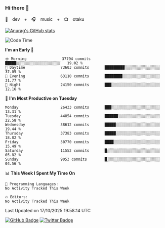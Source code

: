 ### Hi there 👋

🚀　dev　+　🎧　music　+　📺　otaku


[![Anurag's GitHub stats](https://github-readme-stats.vercel.app/api?username=koheitasaka&count_private=true&show_icons=true&theme=monokai)](https://github.com/koheitasaka/github-readme-stats)

<!--START_SECTION:waka-->
![Code Time](http://img.shields.io/badge/Code%20Time-1%2C161%20hrs%2023%20mins-blue)

**I'm an Early 🐤** 

```text
🌞 Morning                37794 commits       █████░░░░░░░░░░░░░░░░░░░░   19.02 % 
🌆 Daytime                73603 commits       █████████░░░░░░░░░░░░░░░░   37.05 % 
🌃 Evening                63110 commits       ████████░░░░░░░░░░░░░░░░░   31.77 % 
🌙 Night                  24150 commits       ███░░░░░░░░░░░░░░░░░░░░░░   12.16 % 
```
📅 **I'm Most Productive on Tuesday** 

```text
Monday                   26433 commits       ███░░░░░░░░░░░░░░░░░░░░░░   13.31 % 
Tuesday                  44854 commits       ██████░░░░░░░░░░░░░░░░░░░   22.58 % 
Wednesday                38612 commits       █████░░░░░░░░░░░░░░░░░░░░   19.44 % 
Thursday                 37383 commits       █████░░░░░░░░░░░░░░░░░░░░   18.82 % 
Friday                   30770 commits       ████░░░░░░░░░░░░░░░░░░░░░   15.49 % 
Saturday                 11552 commits       █░░░░░░░░░░░░░░░░░░░░░░░░   05.82 % 
Sunday                   9053 commits        █░░░░░░░░░░░░░░░░░░░░░░░░   04.56 % 
```


📊 **This Week I Spent My Time On** 

```text
💬 Programming Languages: 
No Activity Tracked This Week

🔥 Editors: 
No Activity Tracked This Week
```


 Last Updated on 17/10/2025 19:58:14 UTC
<!--END_SECTION:waka-->

[![GitHub Badge](https://img.shields.io/badge/GitHub-100000?style=for-the-badge&logo=github&logoColor=white)](https://github.com/koheitasaka)
[![Twitter Badge](https://img.shields.io/badge/Twitter-1DA1F2?style=for-the-badge&logo=twitter&logoColor=white)](https://twitter.com/sleep_asleep_)
